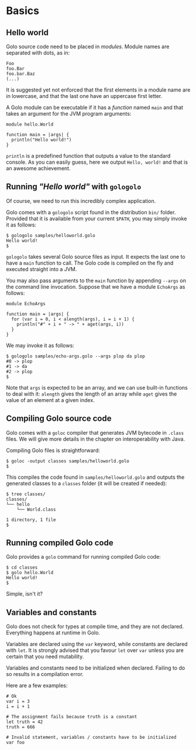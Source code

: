 # Basics

## Hello world

Golo source code need to be placed in *modules*. Module names are separated with dots, as in:

    Foo
    foo.Bar
    foo.bar.Baz
    (...)

It is suggested yet not enforced that the first elements in a module name are in lowercase, and
that the last one have an uppercase first letter.

A Golo module can be executable if it has a *function* named `main` and that takes an argument
for the JVM program arguments:

```golo
module hello.World

function main = |args| {
  println("Hello world!")
}
```

`println` is a predefined function that outputs a value to the standard console. As you can
easily guess, here we output `Hello, world!` and that is an awesome achievement.

## Running *"Hello world"* with `gologolo`

Of course, we need to run this incredibly complex application.

Golo comes with a `gologolo` script found in the distribution `bin/` folder. Provided that it is
available from your current `$PATH`, you may simply invoke it as follows:

    $ gologolo samples/helloworld.golo
    Hello world!
    $

`gologolo` takes several Golo source files as input. It expects the last one to have a `main`
function to call. The Golo code is compiled on the fly and executed straight into a JVM.

You may also pass arguments to the `main` function by appending `--args` on the command line
invocation. Suppose that we have a module `EchoArgs` as follows:

```golo
module EchoArgs

function main = |args| {
  for (var i = 0, i < alength(args), i = i + 1) {
    println("#" + i + " -> " + aget(args, i))
  }
}
```

We may invoke it as follows:

    $ gologolo samples/echo-args.golo --args plop da plop
    #0 -> plop
    #1 -> da
    #2 -> plop
    $

Note that `args` is expected to be an array, and we can use built-in functions to deal with it:
`alength` gives the length of an array while `aget` gives the value of an element at a given
index.

## Compiling Golo source code

Golo comes with a `goloc` compiler that generates JVM bytecode in `.class` files. We will give
more details in the chapter on interoperability with Java.

Compiling Golo files is straightforward:

    $ goloc -output classes samples/helloworld.golo
    $

This compiles the code found in `samples/helloworld.golo` and outputs the generated classes to
a `classes` folder (it will be created if needed):

    $ tree classes/
    classes/
    └── hello
        └── World.class

    1 directory, 1 file
    $

## Running compiled Golo code

Golo provides a `golo` command for running compiled Golo code:

    $ cd classes
    $ golo hello.World
    Hello world!
    $

Simple, isn't it?

## Variables and constants

Golo does not check for types at compile time, and they are not declared. Everything happens at
runtime in Golo.

Variables are declared using the `var` keyword, while constants are declared with `let`. It is
strongly advised that you favour `let` over `var` unless you are certain that you need mutability.

Variables and constants need to be initialized when declared. Failing to do so results in
a compilation error.

Here are a few examples:

```golo
# Ok
var i = 3
i = i + 1

# The assignment fails because truth is a constant
let truth = 42
truth = 666

# Invalid statement, variables / constants have to be initialized
var foo
```


